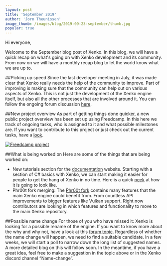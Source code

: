 ```yaml
---
layout: post
title: 'September 2019'
author: 'Jorn Theunissen'
image_thumb: /images/blog/2019-09-23-september/thumb.jpg
popular: true
---
```


Hi everyone,

Welcome to the September blog post of Xenko. In this blog, we will have a quick recap on what's going on with Xenko development and its community. From now on we will have a monthly recap blog to let the world know what we are up to. 

##Picking up speed
Since the last developer meeting in July, it was made clear that Xenko really needs the help of the community to improve. Part of improving is making sure that the community can help out on various aspects of Xenko. This is not just the development of the Xenko engine itself, but also all the other processes that are involved around it. You can follow the ongoing forum discussion [here](https://forums.xenko.com/t/community-call-for-help/1997).

##New project overview
As part of getting things done quicker, a new public project overview has been set up using Freedcamp. In this here we track of ongoing tasks, who is assigned to it and what possible milestones are. If you want to contribute to this project or just check out the current tasks, have a [look](https://freedcamp.com/Xenko_YO2/XenkoManagementT_3sf/todos).

[![Freedcamp project](/images/blog/2019-09-23-september/freedcamp.png)](https://freedcamp.com/Xenko_YO2/XenkoManagementT_3sf/todos)

##What is being worked on 
Here are some of the things that are being worked on:
* New tutorials section for the [documentation](https://doc.xenko.com/latest/en/index.html) website. Starting with a section of C# basics with Xenko, we can start making it easier for people to get the hang of Xenko in no time. Here is a quick [peek](https://forums.xenko.com/t/improving-the-api-documentation/1961/18) at how it is going to look like.
* Phr00t fork merging: The [Phr00t fork](https://github.com/phr00t/xenko) contains many features that the main Xenko engine could benefit from. From countless API improvements to bigger features like Vulkan support. Right now contributors are looking in which features and functionality to move to the main Xenko repository.

##Possible name change
For those of you who have missed it: Xenko is looking for a possible rename of the engine. If you want to know more about the why and why not, have a look at this [forum topic](https://forums.xenko.com/t/xenko-help-us-find-a-new-name-logo-for-the-engine-if-we-have-to-rename/1980). Regardless of whether the name change will happen, we need to find a suitable candidate. In a few weeks, we will start a poll to narrow down the long list of suggested names. A more detailed blog on this will follow soon. In the meantime, if you have a great idea, feel free to make a suggestion in the topic above or in the Xenko discord channel “Name-change”.